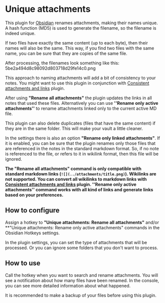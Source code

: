 # Unique attachments

This plugin for [Obsidian](https://obsidian.md/) renames attachments, making their names unique. 
A hash function (MD5) is used to generate the filename, so the filename is indeed unique.

If two files have exactly the same content (up to each byte), then their names will also be the same. This way, if you find two files with the same name, you can be sure that they are copies of the same file.

After processing, the filenames look something like this: 5be2a494d8c98092d803718d29fe14c0.png

This approach to naming attachments will add a bit of consistency to your notes. You might want to use this plugin in conjunction with [Consistent attachments and links](https://github.com/derwish-pro/obsidian-consistent-attachments-and-links) plugin.

After using **"Rename all attachments"** the plugin updates the links in all notes that used these files. Alternatively you can use **''Rename only active attachments''** to rename attachments linked only to the current active MD file.

This plugin can also delete duplicates (files that have the same content) if they are in the same folder. This will make your vault a little cleaner.

In the settings there is also an option **"Rename only linked attachments"**. If it is enabled, you can be sure that the plugin renames only those files that are referenced in the notes in the standard markdown format. So, if no note is referenced to the file, or refers to it in wikilink format, then this file will be ignored.

**The "Rename all attachments" command is only compatible with standard markdown links (`![](../attachments/title.png)`). Wikilinks are not supported. You can convert all wikilinks to markdown links with [Consistent attachments and links](https://github.com/derwish-pro/obsidian-consistent-attachments-and-links) plugin. ''Rename only active attachments'' command works with all kind of links and generate links based on your preferences.**

## How to configure

Assign a hotkey to **"Unique attachments: Rename all attachments"** and/or **"Unique attachments: Rename only active attachments" commands in the Obsidian Hotkeys settings.

In the plugin settings, you can set the type of attachments that will be processed. Or you can ignore some folders that you don't want to process.

## How to use

Call the hotkey when you want to search and rename attachments. You will see a notification about how many files have been renamed. In the console, you can see more detailed information about what happened.


It is recommended to make a backup of your files before using this plugin.


